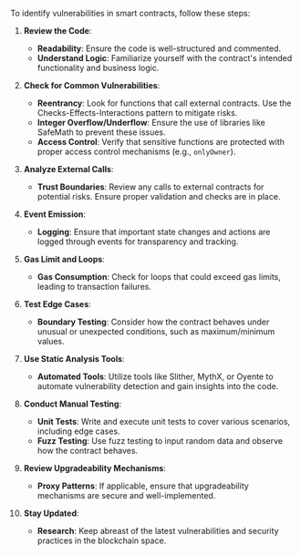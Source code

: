 To identify vulnerabilities in smart contracts, follow these steps:

1. **Review the Code**:
    
    - **Readability**: Ensure the code is well-structured and commented.
    - **Understand Logic**: Familiarize yourself with the contract's intended functionality and business logic.
2. **Check for Common Vulnerabilities**:
    
    - **Reentrancy**: Look for functions that call external contracts. Use the Checks-Effects-Interactions pattern to mitigate risks.
    - **Integer Overflow/Underflow**: Ensure the use of libraries like SafeMath to prevent these issues.
    - **Access Control**: Verify that sensitive functions are protected with proper access control mechanisms (e.g., `onlyOwner`).
3. **Analyze External Calls**:
    
    - **Trust Boundaries**: Review any calls to external contracts for potential risks. Ensure proper validation and checks are in place.
4. **Event Emission**:
    
    - **Logging**: Ensure that important state changes and actions are logged through events for transparency and tracking.
5. **Gas Limit and Loops**:
    
    - **Gas Consumption**: Check for loops that could exceed gas limits, leading to transaction failures.
6. **Test Edge Cases**:
    
    - **Boundary Testing**: Consider how the contract behaves under unusual or unexpected conditions, such as maximum/minimum values.
7. **Use Static Analysis Tools**:
    
    - **Automated Tools**: Utilize tools like Slither, MythX, or Oyente to automate vulnerability detection and gain insights into the code.
8. **Conduct Manual Testing**:
    
    - **Unit Tests**: Write and execute unit tests to cover various scenarios, including edge cases.
    - **Fuzz Testing**: Use fuzz testing to input random data and observe how the contract behaves.
9. **Review Upgradeability Mechanisms**:
    
    - **Proxy Patterns**: If applicable, ensure that upgradeability mechanisms are secure and well-implemented.
10. **Stay Updated**:
    
    - **Research**: Keep abreast of the latest vulnerabilities and security practices in the blockchain space.